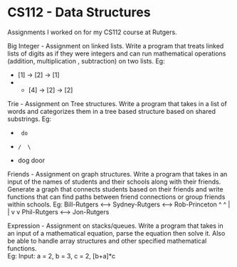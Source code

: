 # CS112 - Data Structures
Assignments I worked on for my CS112 course at Rutgers.

Big Integer - Assignment on linked lists. Write a program that treats linked lists of digits as if they were integers and can run mathematical operations (addition, multiplication
, subtraction) on two lists. 
Eg: 
* [1] -> [2] -> [1]
* + [4] -> [2] -> [2]

Trie - Assignment on Tree structures. Write a program that takes in a list of words and categorizes them in a tree based structure based on shared substrings.
Eg:  
*      do
*     /  \
*   dog  door
   
Friends - Assignment on graph structures. Write a program that takes in an input of the names of students and their schools along with their friends. Generate a graph that connects
students based on their friends and write functions that can find paths between friend connections or group friends within schools.
Eg:   Bill-Rutgers  <--> Sydney-Rutgers <-->  Rob-Princeton
          ^                    ^
          |                    |
          v                    v
      Phil-Rutgers <--> Jon-Rutgers

Expression - Assignment on stacks/queues. Write a program that takes in an input of a mathematical equation, parse the equation then solve it. Also be able to handle array 
structures and other specified mathematical functions.  
Eg: Input: a = 2, b = 3, c = 2, [b+a]*c
